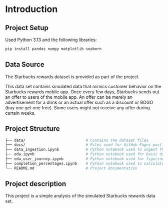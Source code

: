 # Introduction

## Project Setup

Used Python 3.13 and the following libraries:

```bash
pip install pandas numpy matplotlib seaborn
```

## Data Source

The Starbucks rewards dataset is provided as part of the project.

This data set contains simulated data that mimics customer behavior on the Starbucks rewards mobile app. Once every few days, Starbucks sends out an offer to users of the mobile app. An offer can be merely an advertisement for a drink or an actual offer such as a discount or BOGO (buy one get one free). Some users might not receive any offer during certain weeks.

## Project Structure

```bash
├── data/                           # Contains the dataset files
├── docs/                           # Files used for GitHub Pages post containing the report
├── data_ingestion.ipynb            # Python notebook used to ingest the JSON files provided into sqlite tables
├── eda.ipynb                       # Python notebook used for basic data analysis
├── eda_user_journey.ipynb          # Python notebook used for figuring out combinations of users with the event types
├── completion_percentages.ipynb    # Python notebook used to calculate the offer completion percentages for final results
└── README.md                       # Project documentation
```

## Project description

This project is a simple analysis of the simulated Starbucks rewards data set.
